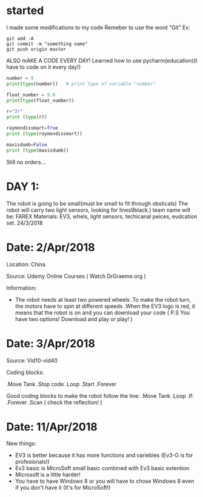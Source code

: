 # started
I made some modifications to my code
Remeber to use the word "Git" Ex:

```shell
git add -A
git commit -m "something name"
git push origin master
```
ALSO mAKE A CODE EVERY DAY!
Learned how to use pycharm(education)(I have to code on it every day!)

```python
number = 9
print(type(number))   # print type of variable "number"

float_number = 9.0
print(type(float_number))

r="3r"
print (type(r))

raymondissmart=True
print (type(raymondissmart))

maxisdumb=False
print (type(maxisdumb))
```
Still no orders...


# DAY 1: 
The robot is going to be small(must be small to fit through obsticals) The robot will carry two light sensors, looking for lines9black.)
 team name will be: FAREX Materials: EV3, whels, light sensors, techicanal peices, eudcation set. 24/3/2018
 

 
# Date: 2/Apr/2018
 
 Location:
 China
 
 Source:
 Udemy Online Courses ( Watch DrGraeme.org )
 
 Information:
* The robot needs at least two powered wheels
 .To make the robot turn, the motors have to spin at different speeds
 .When the EV3 logo is red, it means that the robot is on and you can download your code ( P.S You have two options! Download and play or play! )
 
# Date: 3/Apr/2018
 
 Source:
 Vid10-vid40
 
 Coding blocks:
 
 .Move Tank
 .Stop code
 .Loop
 .Start
 .Forever
 
 Good coding blocks to make the robot follow the line:
 .Move Tank
 .Loop
 .If:
 .Forever
 .Scan ( check the reflection! )
 
 # Date: 11/Apr/2018
 
 New things:
 
 * EV3 is better because it has more functions and variebles (Ev3-G is for profesionals!)
 * Ev3 basic is MicroSoft small basic combined with Ev3 basic extention
 * Microsoft is a little harder!
 * You have to have Windows 8 or you will have to chose Windows 8 even if you don't have it (It's for MicroSoft!)